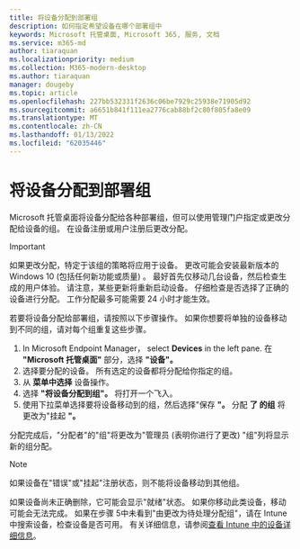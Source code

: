 ```yaml
---
title: 将设备分配到部署组
description: 如何指定希望设备在哪个部署组中
keywords: Microsoft 托管桌面, Microsoft 365, 服务, 文档
ms.service: m365-md
author: tiaraquan
ms.localizationpriority: medium
ms.collection: M365-modern-desktop
ms.author: tiaraquan
manager: dougeby
ms.topic: article
ms.openlocfilehash: 227bb532331f2636c06be7929c25938e71905d92
ms.sourcegitcommit: a6651b841f111ea2776cab88bf2c80f805fa8e09
ms.translationtype: MT
ms.contentlocale: zh-CN
ms.lasthandoff: 01/13/2022
ms.locfileid: "62035446"
---
```

# <a name="assign-devices-to-a-deployment-group"></a>将设备分配到部署组

Microsoft 托管桌面将设备分配给各种部署组，但可以使用管理门户指定或更改分配给设备的组。 在设备注册或用户注册后更改分配。

> [!IMPORTANT]
> 如果更改分配，特定于该组的策略将应用于设备。 更改可能会安装最新版本的 Windows 10 (包括任何新功能或质量) 。 最好首先仅移动几台设备，然后检查生成的用户体验。 请注意，某些更新将重新启动设备。 仔细检查是否选择了正确的设备进行分配。 工作分配最多可能需要 24 小时才能生效。

若要将设备分配给部署组，请按照以下步骤操作。 如果你想要将单独的设备移动到不同的组，请对每个组重复这些步骤。

1. In Microsoft Endpoint Manager， select **Devices** in the left pane. 在 **"Microsoft 托管桌面"** 部分，选择 **"设备"。**
2. 选择要分配的设备。 所有选定的设备都将分配给你指定的组。
3. 从 **菜单中选择** 设备操作。
4. 选择 **"将设备分配到组"。** 将打开一个飞入。
5. 使用下拉菜单选择要将设备移动到的组，然后选择"保存 **"。** 分配 **了 的组** 将更改为"挂起 **"。**

分配完成后，"分配者"的"组"将更改为"管理员 (表明你进行了更改) "组"列将显示新的组分配。 

> [!NOTE]
> 如果设备在"错误"或"挂起"注册状态，则不能将设备移动到其他组。
>
>如果设备尚未正确删除，它可能会显示"就绪"状态。 如果你移动此类设备，移动可能会无法完成。 如果在步骤 5中未看到"由更改为待处理分配组"，请在 Intune 中搜索设备，检查设备是否可用。 有关详细信息，请参阅[查看 Intune 中的设备详细信息](/mem/intune/remote-actions/device-inventory)。